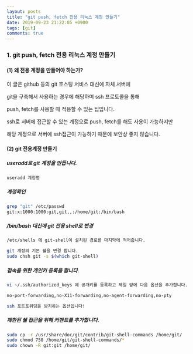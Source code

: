 ```yaml
---
layout: posts
title: "git push, fetch 전용 리눅스 계정 만들기"
date: 2019-09-23 21:22:05 +0900
tags: [git]
comments: true
---
```

### 1. git push, fetch 전용 리눅스 계정 만들기

#### (1) 왜 전용 계정을 만들어야 하는가?

이 글은 github 등의 git 호스팅 서비스 대신에 자체 서버에

git을 구축해서 사용하는 경우에 해당하며 ssh 프로토콜을 통해

push, fetch를 사용할 때 적용할 수 있는 팁입니다.

ssh로 서버에 접근할 수 있는 계정으로 push, fetch를 해도 사용이 가능하지만

해당 계정으로 서버에 ssh접근이 가능하기 때문에 보안상 좋지 않습니다.

#### (2) git 전용계정 만들기

##### useradd로 git 계정을 만듭니다.
```sh
useradd 계정명
```
##### 계정확인
```sh
grep "git" /etc/passwd
git:x:1000:1000:git,git,,:/home/git:/bin/bash
```
##### /bin/bash 대신에 git 전용 shell로 변경
```sh
/etc/shells 에 git-shell이 설치된 경로를 마지막에 적어줍니다.

git 계정의 기본 쉘을 변경 합니다.
sudo chsh git -s $(which git-shell)
```
##### 접속을 위한 개인키 등록을 합니다.
```sh
vi ~/.ssh/authorized_keys 에 공개키를 등록하고 제일 앞에 다음 옵션을 추가합니다.

no-port-forwarding,no-X11-forwarding,no-agent-forwarding,no-pty

ssh 포트포워딩을 방지하는 옵션입니다!
```
##### 제한된 쉘 접근을 위해 커멘트를 추가합니다.
```sh
sudo cp -r /usr/share/doc/git/contrib/git-shell-commands /home/git/
sudo chmod 750 /home/git/git-shell-commands/*
sudo chown -R git:git /home/git/
```